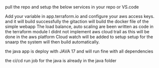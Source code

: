 pull the repo and setup the below services in your repo or VS.code

Add your variable in app.terraform.io and configure your aws access keys. and it will build successfully
the gitaction will build the docker file of the simple webapp
The load balance, auto scaling are been written as code in the terraform module
I didnt not implement aws cloud trail as this will be done in the aws platform
Cloud watch will be added to setup setup for the snaarp
the system will then build automatically. 

the java app is deploy with JAVA 17 and will run fine with all dependencies

the ci/cd run job for the java is already in the java folder 
